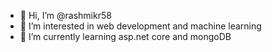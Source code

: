 - 👋 Hi, I’m @rashmikr58
- 👀 I’m interested in web development and machine learning
- 🌱 I’m currently learning asp.net core and mongoDB

<!---
rashmikr58/rashmikr58 is a ✨ special ✨ repository because its `README.md` (this file) appears on your GitHub profile.
You can click the Preview link to take a look at your changes.
--->
